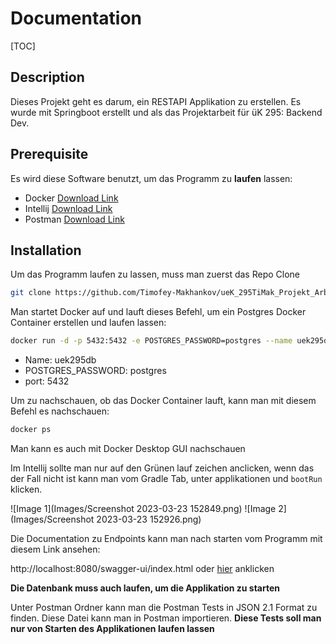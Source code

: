 # Documentation

[TOC]

## Description

Dieses Projekt geht es darum, ein RESTAPI Applikation zu erstellen. Es wurde mit Springboot erstellt und als das Projektarbeit für üK 295: Backend Dev.

## Prerequisite

Es wird diese Software benutzt, um das Programm zu **laufen** lassen:

- Docker [Download Link](https://docs.docker.com/get-docker/)
- Intellij [Download Link](https://www.jetbrains.com/idea/)
- Postman [Download Link](https://www.postman.com/downloads/)

## Installation

Um das Programm laufen zu lassen, muss man zuerst das Repo Clone

```bash
git clone https://github.com/Timofey-Makhankov/ueK_295TiMak_Projekt_Arbeit.git
```

Man startet Docker auf und lauft dieses Befehl, um ein Postgres Docker Container erstellen und laufen lassen:

```bash
docker run -d -p 5432:5432 -e POSTGRES_PASSWORD=postgres --name uek295db postgres
```

- Name: uek295db
- POSTGRES_PASSWORD: postgres
- port: 5432

Um zu nachschauen, ob das Docker Container lauft, kann man mit diesem Befehl es nachschauen:

```bash
docker ps
```

Man kann es auch mit Docker Desktop GUI nachschauen

Im Intellij sollte man nur auf den Grünen lauf zeichen anclicken, wenn das der Fall nicht ist kann man vom Gradle Tab, unter applikationen und `bootRun` klicken.

![Image 1](Images/Screenshot 2023-03-23 152849.png)
![Image 2](Images/Screenshot 2023-03-23 152926.png)

Die Documentation zu Endpoints kann man nach starten vom Programm mit diesem Link ansehen:

http://localhost:8080/swagger-ui/index.html oder [hier](http://localhost:8080/swagger-ui/index.html) anklicken

**Die Datenbank muss auch laufen, um die Applikation zu starten**

Unter Postman Ordner kann man die Postman Tests in JSON 2.1 Format zu finden. Diese Datei kann man in Postman importieren. **Diese Tests soll man nur von Starten des Applikationen laufen lassen**
